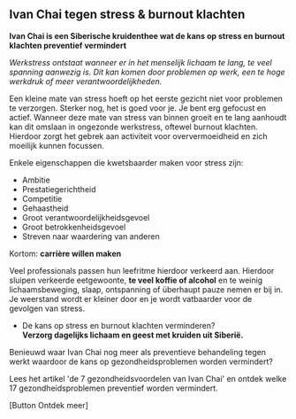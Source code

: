 ## Ivan Chai tegen stress & burnout klachten

**Ivan Chai is een Siberische kruidenthee wat de kans op stress en burnout klachten preventief vermindert**

_Werkstress ontstaat wanneer er in het menselijk lichaam te lang, te veel spanning aanwezig is. Dit kan komen door problemen op werk, een te hoge werkdruk of meer verantwoordelijkheden._

Een kleine mate van stress hoeft op het eerste gezicht niet voor problemen te verzorgen. Sterker nog, het is goed voor je. Je bent erg gefocust en actief. Wanneer deze mate van stress van binnen groeit en te lang aanhoudt kan dit omslaan in ongezonde werkstress, oftewel burnout klachten. Hierdoor zorgt het gebrek aan activiteit voor oververmoeidheid en zich moeilijk kunnen focussen.

Enkele eigenschappen die kwetsbaarder maken voor stress zijn:
* Ambitie
* Prestatiegerichtheid
* Competitie
* Gehaastheid
* Groot verantwoordelijkheidsgevoel 
* Groot betrokkenheidsgevoel 
* Streven naar waardering van anderen 

Kortom: **carrière willen maken**

Veel professionals passen hun leefritme hierdoor verkeerd aan. Hierdoor sluipen verkeerde eetgewoonte, **te veel koffie of alcohol** en te weinig lichaamsbeweging, slaap, ontspanning of überhaupt pauze nemen er bij in. Je weerstand wordt er kleiner door en je wordt vatbaarder voor de gevolgen van stress.

* De kans op stress en burnout klachten verminderen? <br>
**Verzorg dagelijks lichaam en geest met kruiden uit Siberië.** 

Benieuwd waar Ivan Chai nog meer als preventieve behandeling tegen werkt waardoor de kans op gezondheidsproblemen worden vermindert?

Lees het artikel 'de 7 gezondheidsvoordelen van Ivan Chai' en ontdek welke 17 gezondheidsproblemen preventief worden vermindert. 

[Button Ontdek meer]
